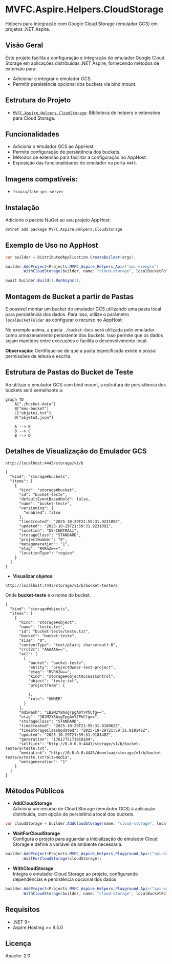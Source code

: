 # MVFC.Aspire.Helpers.CloudStorage

Helpers para integração com Google Cloud Storage (emulador GCS) em projetos .NET Aspire.

## Visão Geral

Este projeto facilita a configuração e integração do emulador Google Cloud Storage em aplicações distribuídas .NET Aspire, fornecendo métodos de extensão para:

- Adicionar e integrar o emulador GCS.
- Permitir persistência opcional dos buckets via bind mount.

## Estrutura do Projeto

- [`MVFC.Aspire.Helpers.CloudStorage`](MVFC.Aspire.Helpers.CloudStorage.csproj): Biblioteca de helpers e extensões para Cloud Storage.

## Funcionalidades

- Adiciona o emulador GCS ao AppHost.
- Permite configuração de persistência dos buckets.
- Métodos de extensão para facilitar a configuração no AppHost.
- Exposição das funcionalidades do emulador na porta `4443`.

## Imagens compatíveis:
 - `fsouza/fake-gcs-server`

## Instalação

Adicione o pacote NuGet ao seu projeto AppHost:

```sh
dotnet add package MVFC.Aspire.Helpers.CloudStorage
```

## Exemplo de Uso no AppHost

```csharp
var builder = DistributedApplication.CreateBuilder(args);

builder.AddProject<Projects.MVFC_Aspire_Helpers_Api>("api-exemplo")
       .WithCloudStorage(builder, name: "cloud-storage", localBucketFolder: "./bucket-data");

await builder.Build().RunAsync();
```

## Montagem de Bucket a partir de Pastas

É possível montar um bucket do emulador GCS utilizando uma pasta local para persistência dos dados. Para isso, utilize o parâmetro `localBucketFolder` ao configurar o recurso no AppHost:

No exemplo acima, a pasta `./bucket-data` será utilizada pelo emulador como armazenamento persistente dos buckets. Isso permite que os dados sejam mantidos entre execuções e facilita o desenvolvimento local.

**Observação:** Certifique-se de que a pasta especificada existe e possui permissões de leitura e escrita.

## Estrutura de Pastas do Bucket de Teste

Ao utilizar o emulador GCS com bind mount, a estrutura de persistência dos buckets será semelhante a:

```mermaid
graph TD
    A["./bucket-data"]
    B["meu-bucket"]
    C["objeto1.txt"]
    D["objeto2.json"]

    A --> B
    B --> C
    B --> D

```

## Detalhes de Visualização do Emulador GCS

```
http://localhost:4443/storage/v1/b
```

```
{
  "kind": "storage#buckets",
  "items": [
    {
      "kind": "storage#bucket",
      "id": "bucket-teste",
      "defaultEventBasedHold": false,
      "name": "bucket-teste",
      "versioning": {
        "enabled": false
      },
      "timeCreated": "2025-10-29T21:59:31.923109Z",
      "updated": "2025-10-29T21:59:31.923109Z",
      "location": "US-CENTRAL1",
      "storageClass": "STANDARD",
      "projectNumber": "0",
      "metageneration": "1",
      "etag": "RVRhZw==",
      "locationType": "region"
    }
  ]
}
```

- **Visualizar objetos:**

```
http://localhost:4443/storage/v1/b/bucket-teste/o
```

Onde **bucket-teste** é o nome do bucket.

```
{
  "kind": "storage#objects",
  "items": [
    {
      "kind": "storage#object",
      "name": "teste.txt",
      "id": "bucket-teste/teste.txt",
      "bucket": "bucket-teste",
      "size": "0",
      "contentType": "text/plain; charset=utf-8",
      "crc32c": "AAAAAA==",
      "acl": [
        {
          "bucket": "bucket-teste",
          "entity": "projectOwner-test-project",
          "etag": "RVRhZw==",
          "kind": "storage#objectAccessControl",
          "object": "teste.txt",
          "projectTeam": {

          },
          "role": "OWNER"
        }
      ],
      "md5Hash": "1B2M2Y8AsgTpgAmY7PhCfg==",
      "etag": "1B2M2Y8AsgTpgAmY7PhCfg==",
      "storageClass": "STANDARD",
      "timeCreated": "2025-10-29T21:59:31.918062Z",
      "timeStorageClassUpdated": "2025-10-29T21:59:31.918148Z",
      "updated": "2025-10-29T21:59:31.918148Z",
      "generation": "1761775171918184",
      "selfLink": "http://0.0.0.0:4443/storage/v1/b/bucket-teste/o/teste.txt",
      "mediaLink": "http://0.0.0.0:4443/download/storage/v1/b/bucket-teste/o/teste.txt?alt=media",
      "metageneration": "1"
    }
  ]
}
```

## Métodos Públicos

- **AddCloudStorage**  
  Adiciona um recurso de Cloud Storage (emulador GCS) à aplicação distribuída, com opção de persistência local dos buckets.

```csharp
var cloudStorage = builder.AddCloudStorage(name: "cloud-storage", localBucketFolder: "./bucket-data");
```

- **WaitForCloudStorage**  
  Configura o projeto para aguardar a inicialização do emulador Cloud Storage e define a variável de ambiente necessária.

```csharp
builder.AddProject<Projects.MVFC_Aspire_Helpers_Playground_Api>("api-exemplo")
       .WaitForCloudStorage(cloudStorage);

```

- **WithCloudStorage**  
  Integra o emulador Cloud Storage ao projeto, configurando dependências e persistência opcional dos dados.

```csharp
builder.AddProject<Projects.MVFC_Aspire_Helpers_Playground_Api>("api-exemplo")
       .WithCloudStorage(builder, name: "cloud-storage", localBucketFolder: "./bucket-data");
```

## Requisitos
- .NET 9+
- Aspire.Hosting >= 9.5.0

## Licença
Apache-2.0